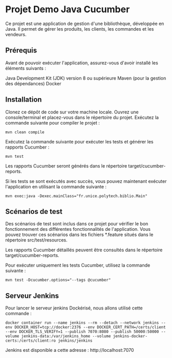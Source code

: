 # Projet Demo Java Cucumber 
Ce projet est une application de gestion d'une bibliothèque, développée en Java. Il permet de gérer les produits, les clients, les commandes et les vendeurs.

## Prérequis
Avant de pouvoir exécuter l'application, assurez-vous d'avoir installé les éléments suivants :

Java Development Kit (JDK) version 8 ou supérieure
Maven (pour la gestion des dépendances)
Docker

## Installation

Clonez ce dépôt de code sur votre machine locale.
Ouvrez une console/terminal et placez-vous dans le répertoire du projet.
Exécutez la commande suivante pour compiler le projet :
```
mvn clean compile
```

Exécutez la commande suivante pour exécuter les tests et générer les rapports Cucumber :
```
mvn test
```

Les rapports Cucumber seront générés dans le répertoire target/cucumber-reports.

Si les tests se sont exécutés avec succès, vous pouvez maintenant exécuter l'application en utilisant la commande suivante :
```
mvn exec:java -Dexec.mainClass="fr.unice.polytech.biblio.Main"
```

## Scénarios de test
Des scénarios de test sont inclus dans ce projet pour vérifier le bon fonctionnement des différentes fonctionnalités de l'application. Vous pouvez trouver ces scénarios dans les fichiers *.feature situés dans le répertoire src/test/resources.

Les rapports Cucumber détaillés peuvent être consultés dans le répertoire target/cucumber-reports.

Pour exécuter uniquement les tests Cucumber, utilisez la commande suivante :
```
mvn test -Dcucumber.options="--tags @cucumber"
```

## Serveur Jenkins 
Pour lancer le serveur jenkins Dockérisé, nous allons utilisé cette commande :
```
docker container run --name jenkins --rm --detach --network jenkins --env DOCKER_HOST=tcp://docker:2376 --env DOCKER_CERT_PATH=/certs/client --env DOCKER_TLS_VERIFY=1 --publish 7070:8080 --publish 50000:50000 --volume jenkins-data:/var/jenkins_home --volume jenkins-docker-certs:/certs/client:ro jenkins/jenkins
```

Jenkins est disponible a cette adresse :
http://localhost:7070
